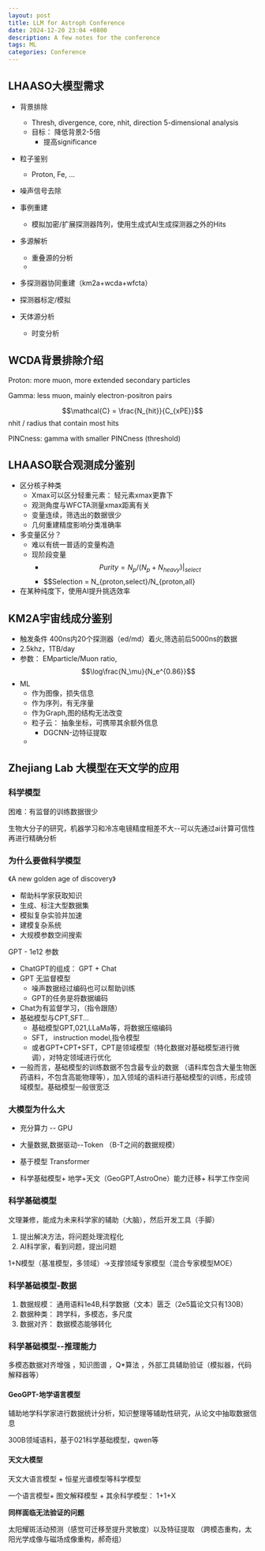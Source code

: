 ```yaml
---
layout: post
title: LLM for Astroph Conference
date: 2024-12-20 23:04 +0800
description: A few notes for the conference
tags: ML
categories: Conference
---
```




## LHAASO大模型需求

- 背景排除
  - Thresh, divergence, core, nhit, direction 5-dimensional analysis
  - 目标： 降低背景2-5倍
    - 提高significance
  
- 粒子鉴别
  - Proton, Fe, ...
  

- 噪声信号去除

- 事例重建
  - 模拟加密/扩展探测器阵列，使用生成式AI生成探测器之外的Hits

- 多源解析
  - 重叠源的分析
  - 

- 多探测器协同重建（km2a+wcda+wfcta）

- 探测器标定/模拟

- 天体源分析
  - 时变分析


## WCDA背景排除介绍

Proton: more muon, more extended secondary particles

Gamma:  less muon, mainly electron-positron pairs

$$\mathcal{C} = \frac{N_{hit}}{C_{xPE}}$$
nhit / radius that contain most hits

PINCness: gamma with smaller PINCness (threshold)

## LHAASO联合观测成分鉴别

-  区分核子种类
   -  Xmax可以区分轻重元素： 轻元素xmax更靠下
   -  观测角度与WFCTA测量xmax距离有关
   -  变量连续，筛选出的数据很少
   -  几何重建精度影响分类准确率
-  多变量区分？
   -  难以有统一普适的变量构造
   -  现阶段变量
      - $$ Purity = N_p/(N_p + N_{heavy})|_{select}$$
      - $$Selection = N_{proton,select}/N_{proton,all} 
- 在某种纯度下，使用AI提升挑选效率 

## KM2A宇宙线成分鉴别

- 触发条件 400ns内20个探测器（ed/md）着火,筛选前后5000ns的数据
- 2.5khz，1TB/day
- 参数： EMparticle/Muon ratio, 
$$\log\frac{N_\mu}{N_e^{0.86}}$$
- ML
  -  作为图像，损失信息
  - 作为序列，有无序量
  - 作为Graph,图的结构无法改变
  - 粒子云： 抽象坐标，可携带其余额外信息
    - DGCNN-边特征提取
  - 



## Zhejiang Lab 大模型在天文学的应用

### 科学模型

困难：有监督的训练数据很少

生物大分子的研究，机器学习和冷冻电镜精度相差不大--可以先通过ai计算可信性再进行精确分析

### 为什么要做科学模型
《A new golden age of discovery》
-  帮助科学家获取知识
-  生成、标注大型数据集
-  模拟复杂实验并加速
-  建模复杂系统
-  大规模参数空间搜索
  
GPT - 1e12 参数

- ChatGPT的组成： GPT + Chat
- GPT 无监督模型
  - 噪声数据经过编码也可以帮助训练
  - GPT的任务是将数据编码
- Chat为有监督学习，（指令跟随）
- 基础模型与CPT,SFT...
  - 基础模型GPT,021,LLaMa等，将数据压缩编码
  - SFT， instruction model,指令模型
  - 或者GPT+CPT+SFT，CPT是领域模型（特化数据对基础模型进行微调），对特定领域进行优化
- 一般而言，基础模型的训练数据不包含最专业的数据 （语料库包含大量生物医药语料，不包含高能物理等），加入领域的语料进行基础模型的训练，形成领域模型。基础模型一般很宽泛
  
### 大模型为什么大
- 充分算力 -- GPU
- 大量数据,数据驱动--Token （B-T之间的数据规模）
- 基于模型 Transformer

- 科学基础模型+ 地学+天文（GeoGPT,AstroOne）能力迁移+ 科学工作空间

### 科学基础模型 
文理兼修，能成为未来科学家的辅助（大脑），然后开发工具（手脚）

1. 提出解决方法，将问题处理流程化
2. AI科学家，看到问题，提出问题

1+N模型（基准模型，多领域）->支撑领域专家模型（混合专家模型MOE）

### 科学基础模型-数据
1. 数据规模： 通用语料1e4B,科学数据（文本）匮乏（2e5篇论文只有130B）
2. 数据种类： 跨学科，多模态，多尺度
3. 数据对齐： 数据模态能够转化

### 科学基础模型--推理能力
多模态数据对齐增强
，知识图谱
，Q*算法
，外部工具辅助验证（模拟器，代码解释器等）

#### GeoGPT-地学语言模型
辅助地学科学家进行数据统计分析，知识整理等辅助性研究，从论文中抽取数据信息

300B领域语料，基于021科学基础模型，qwen等

#### 天文大模型
天文大语言模型 + 恒星光谱模型等科学模型

一个语言模型+ 图文解释模型 + 其余科学模型： 1+1+X

**同样面临无法验证的问题**

太阳耀斑活动预测（感觉可迁移至提升灵敏度）以及特征提取 （跨模态重构，太阳光学成像与磁场成像重构，郝奇组）




